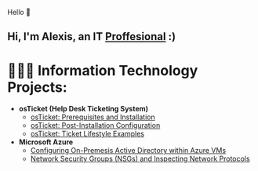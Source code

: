 Hello 👋 
## Hi, I'm Alexis, an IT [Proffesional](https://www.linkedin.com/in/alexis-a-59b032139/) :)


# 👩🏽‍💻 Information Technology Projects:

* **osTicket (Help Desk Ticketing System)**
  * [osTicket: Prerequisites and Installation](https://github.com/alexisali95/osticket.prereqs)
  * [osTicket: Post-Installation Configuration](https://github.com/alexisali95/osticket.postconfig)
  * [osTicket: Ticket Lifestyle Examples](https://github.com/alexisali95/osticket.lifecycle)
* **Microsoft Azure**
  * [Configuring On-Premesis Active Directory within Azure VMs](https://github.com/alexisali95/azure.on-premesis)
  * [Network Security Groups (NSGs) and Inspecting Network Protocols](https://github.com/alexisali95/network.protocols)
